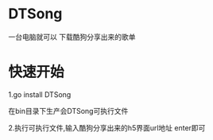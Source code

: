 # DTSong
一台电脑就可以 下载酷狗分享出来的歌单


# 快速开始

1.go install DTSong

在bin目录下生产会DTSong可执行文件

2.执行可执行文件,输入酷狗分享出来的h5界面url地址 enter即可




